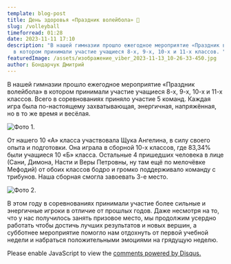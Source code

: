 ```yaml
---
template: blog-post
title: День здоровья «Праздник волейбола» 🏐
slug: /volleyball
timeforread: 01:28
date: 2023-11-11 17:10
description: "В нашей гимназии прошло ежегодное мероприятие «Праздник волейбола»
  в котором принимали участие учащиеся 8-х, 9-х, 10-х и 11-х классов. "
featuredImage: /assets/изображение_viber_2023-11-13_10-26-33-450.jpg
author: Бондарчук Дмитрий
---
```

В нашей гимназии прошло ежегодное мероприятие «Праздник волейбола» в котором принимали участие учащиеся 8-х, 9-х, 10-х и 11-х классов. Всего в соревнованиях приняло участие 5 команд. Каждая игра была по-настоящему захватывающая, энергичная, напряжённая, но в то же время и весёлая.

![Фото 1.](/assets/photo_2023-11-11_20-25-00.jpg "Фото 1.")

От нашего 10 «А» класса участвовала Щука Ангелина, в силу своего опыта и подготовки. Она играла в сборной 10-х классов, где 83,34% были учащиеся 10 «Б» класса. Остальные 4 пришедших человека в лице (Сани, Димона, Насти и Веры Петровны, ну там ещё по мелочёвке Мефодий) от обоих классов бодро и громко поддерживало команду с трибунов. Наша сборная смогла завоевать 3-е место.

![Фото 2.](/assets/photo_2023-11-11_20-24-59.jpg "Фото 2.")

 В этом году в соревнованиях принимали участие более сильные и энергичные игроки в отличие от прошлых годов. Даже несмотря на то, что у нас получилось занять призовое место, мы продолжим усердно работать чтобы достичь лучших результатов и новых вершин, а субботнее мероприятие помогло нам отдохнуть от первой учебной недели и набраться положительными эмоциями на грядущую неделю.


<div id="anycomment-app"></div>
<script>
AnyComment = window.AnyComment || []; AnyComment.Comments = [];
AnyComment.Comments.push({
    "root": "anycomment-app",
    "app_id": 6224,
    "language": "ru"
})
var s = document.createElement("script"); s.type = "text/javascript"; s.async = true;
s.src = "https://widget.anycomment.io/comment/embed.js";
var sa = document.getElementsByTagName("script")[0];
sa.parentNode.insertBefore(s, s.nextSibling);
</script>
<noscript>Please enable JavaScript to view the <a href="https://disqus.com/?ref_noscript">comments powered by Disqus.</a></noscript>